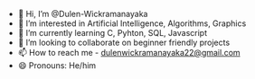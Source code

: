 - 👋 Hi, I’m @Dulen-Wickramanayaka
- 👀 I’m interested in Artificial Intelligence, Algorithms, Graphics
- 🌱 I’m currently learning C, Pyhton, SQL, Javascript
- 💞️ I’m looking to collaborate on beginner friendly projects
- 📫 How to reach me - dulenwickramanayaka22@gmail.com
- 😄 Pronouns: He/him
